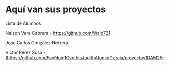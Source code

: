 # Aquí van sus proyectos

Lista de Alumnos

Nelson Vera Cabrera - https://github.com/Walo721

Jose Carlos González Herrera

Víctor Pérez Sosa - (https://github.com/FanNum1CynthiaJudithAfonsoGarcia/proyectos1DAM25)